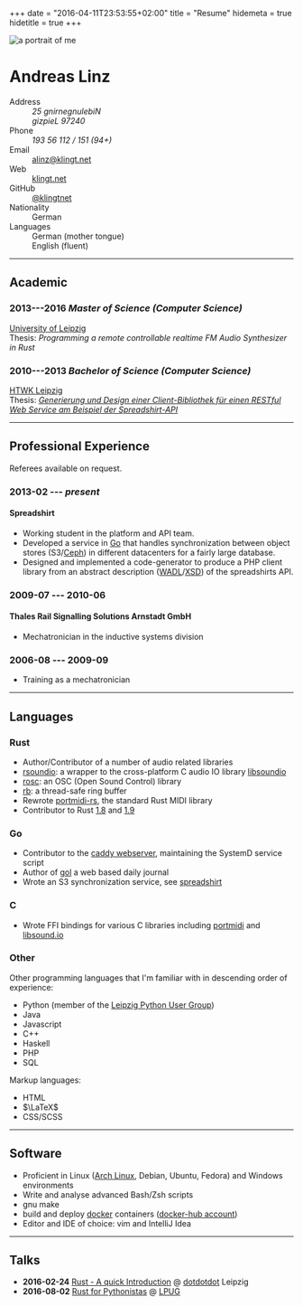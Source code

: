 +++
date = "2016-04-11T23:53:55+02:00"
title = "Resume"
hidemeta = true
hidetitle = true
+++

<img alt="a portrait of me" class="application-photo" src="/imgs/portrait_wide.jpg" />

<h1 class="resume-name">Andreas Linz</h1>

<dl class="resume">
<dt>Address</dt><dd><address class="address-rtl">25 gnirnegnulebiN<br>gizpieL 97240</address></dd>
<dt>Phone</dt/><dd><address class="address-rtl">193 56 112 / 151 (94+)</address></dd>
<dt>Email</dt><dd><a href="mailto:alinz@klingt.net">alinz@klingt.net</a></dd>
<dt>Web</dt><dd><a href="https://www.klingt.net">klingt.net</a></dd>
<dt>GitHub</dt><dd><a href="https://github.com/klingtnet">@klingtnet</a></dd>
<dt>Nationality</dt><dd>German</dd>
<dt>Languages</dt><dd>German (mother tongue)</br>English (fluent)</dd>
</dl>

---

## Academic

### 2013---2016 *Master of Science (Computer Science)*
[University of Leipzig](http://www.uni-leipzig.de/)  
Thesis: *Programming a remote controllable realtime FM Audio Synthesizer in Rust*

### 2010---2013 *Bachelor of Science (Computer Science)*
[HTWK Leipzig](https://www.htwk-leipzig.de/)  
Thesis: *[Generierung und Design einer Client-Bibliothek für einen RESTful Web Service am Beispiel der Spreadshirt-API](https://github.com/klingtnet/bachelorthesis/raw/master/output/thesis.pdf)*

---

## Professional Experience

Referees available on request.

### 2013-02 --- *present*

#### Spreadshirt

- Working student in the platform and API team.
- Developed a service in [Go](https://golang.org/) that handles synchronization between object stores (S3/[Ceph](http://ceph.com/)) in different datacenters for a fairly large database.
- Designed and implemented a code-generator to produce a PHP client library from an abstract description ([WADL](https://en.wikipedia.org/wiki/Web_Application_Description_Language)/[XSD](https://en.wikipedia.org/wiki/XML_Schema_(W3C))) of the spreadshirts API.

### 2009-07 --- 2010-06

#### Thales Rail Signalling Solutions Arnstadt GmbH

- Mechatronician in the inductive systems division

### 2006-08 --- 2009-09

- Training as a mechatronician

---

## Languages

### Rust

- Author/Contributor of a number of audio related libraries
- [rsoundio](https://github.com/klingtnet/rsoundio): a wrapper to the cross-platform C audio IO library [libsoundio](http://libsound.io/)
- [rosc](https://github.com/klingtnet/rosc): an OSC (Open Sound Control) library
- [rb](https://github.com/klingtnet/rb): a thread-safe ring buffer
- Rewrote [portmidi-rs](https://github.com/musitdev/portmidi-rs), the standard Rust MIDI library
- Contributor to Rust [1.8](http://blog.rust-lang.org/2016/04/14/Rust-1.8.html) and [1.9](http://blog.rust-lang.org/2016/05/26/Rust-1.9.html)

### Go

- Contributor to the [caddy webserver](https://github.com/mholt/caddy), maintaining the SystemD service script
- Author of [gol](https://github.com/klingtnet/gol) a web based daily journal
- Wrote an S3 synchronization service, see [spreadshirt](#spreadshirt)

### C

- Wrote FFI bindings for various C libraries including [portmidi](http://portmedia.sourceforge.net/portmidi/) and [libsound.io](http://libsound.io/)

### Other

Other programming languages that I'm familiar with in descending order of experience:

- Python (member of the [Leipzig Python User Group](https://github.com/LPUG))
- Java
- Javascript
- C++
- Haskell
- PHP
- SQL

Markup languages:

- HTML
- $\LaTeX$
- CSS/SCSS

---

## Software

- Proficient in Linux ([Arch Linux](https://www.archlinux.org/), Debian, Ubuntu, Fedora) and Windows environments
- Write and analyse advanced Bash/Zsh scripts
- gnu make
- build and deploy [docker](https://www.docker.com/) containers ([docker-hub account](https://hub.docker.com/u/klingtdotnet/))
- Editor and IDE of choice: vim and IntelliJ Idea

---

## Talks

- **2016-02-24** [Rust - A quick Introduction](https://files.klingt.net/slides/dotdotdot-Rust.html) @ [dotdotdot](https://heartheartheart.club/dots/01.html) Leipzig
- **2016-08-02** [Rust for Pythonistas](http://www.slideshare.net/AndreasLinz1/rust-for-pythonistas-lpug) @ [LPUG](https://lpug.github.io/)
